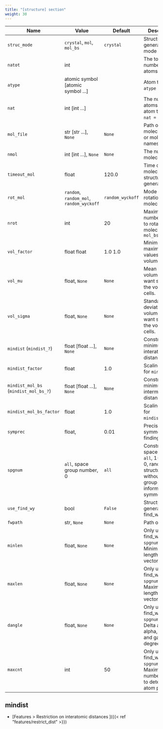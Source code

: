 ```yaml
---
title: "[structure] section"
weight: 30
---
```


| Name | Value | Default | Description |
| ---- | ----- | ------- | ----------- |
| `struc_mode` | `crystal`, `mol`, `mol_bs` | `crystal`   | Structure generation mode |
| `natot` | int |  | The total number of atoms. |
| `atype` | atomic symbol [atomic symbol ...] |   | Atom type. e.g. `atype = Na Cl`. |
| `nat`   | int [int ...] |   | The number of atoms in each atom type. e.g. `nat = 8 8`. |
| `mol_file`  | str [str ...], `None` | `None` | Path of molecule files or molecule names. |
| `nmol`      | int [int ...], `None` | `None` | The number of molecules. |
| `timeout_mol` | float | 120.0 | Time out for molecular structure generation. |
| `rot_mol`   | `random`, `random_mol`, `random_wyckoff` | `random_wyckoff` | Mode for rotation of molecules. |
| `nrot`   | int | 20 | Maximum number of trials to rotate molecules in `mol_bs` |
| `vol_factor`  | float float | 1.0 1.0 | Minimum and maximum values of volume factor. |
| `vol_mu`   | float, `None` | `None` | Mean of volume if you want specify the volume of cells. |
| `vol_sigma`| float, `None` | `None` | Standard deviation of volume if you want specify the volume of cells. |
| `mindist` (`mindist_?`)   | float [float ...], `None` | `None` | Constraint on minimum interatomic distance [Å]. |
| `mindist_factor` | float | 1.0 | Scaling factor for `mindist`. |
| `mindist_mol_bs` (`mindist_mol_bs_?`)   | float [float ...], `None` | `None` | Constraint on minimum intermolecular distance [Å]. |
| `mindist_mol_bs_factor` | float | 1.0 | Scaling factor for `mindist_mol_bs`. |
| `symprec`   | float, | 0.01 | Precision for symmetry finding. |
| `spgnum`   | `all`, space group number, 0 | `all` | Constraint on space group. If `all`, 1--230. If 0, random structure without space group information (no symmetry). |
| `use_find_wy`  | bool | `False` | Structure generation with find_wy. |
| `fwpath`  | str, `None` | `None` | Path of find_wy |
| `minlen`   | float, `None` | `None` | Only used with find_wy or `spgnum = 0`. Minimum length of lattice vector [Å]. |
| `maxlen`   | float, `None` | `None` | Only used with find_wy or `spgnum = 0`. Maximum length of lattice vector [Å]. |
| `dangle`   | float, `None` | `None` | Only used with find_wy or `spgnum = 0`. Delta angle for alpha, beta, and gamma in degree unit. |
| `maxcnt`   | int | 50 |  Only used with find_wy or `spgnum = 0`. Maximum number of trials to determine atom positions. |

## mindist
- [Features > Restriction on interatomic distances ]({{< ref "features/restrict_dist" >}})
